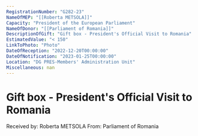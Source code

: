 ```yaml
---
RegistrationNumber: "G282-23"
NameOfMEP: "[[Roberta METSOLA]]"
Capacity: "President of the European Parliament"
NameOfDonor: "[[Parliament of Romania]]"
DescriptionOfGift: "Gift box - President's Official Visit to Romania"
EstimatedValue: "< 150"
LinkToPhoto: "Photo"
DateOfReception: "2022-12-20T00:00:00"
DateOfNotification: "2023-01-25T00:00:00"
Location: "DG PRES-Members' Administration Unit"
Miscellaneous: nan
---
```


# Gift box - President's Official Visit to Romania

Received by: Roberta METSOLA
From: Parliament of Romania
